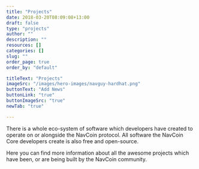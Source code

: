 ```yaml
---
title: "Projects"
date: 2018-03-20T08:09:08+13:00
draft: false
type: "projects"
author: ""
description: ""
resources: []
categories: []
slug: ""
order_page: true
order_by: "default"

titleText: "Projects"
imageSrc: "/images/hero-images/navguy-hardhat.png"
buttonText: "Add News"
buttonLink: "true"
buttonImageSrc: "true"
newTab: "true"

---
```

There is a whole eco-system of software which developers have created to operate on or alongside the NavCoin protocol. All software the NavCoin Core developers create is also free and open-source.
  
Here you can find more information about all the awesome projects which have been, or are being built by the NavCoin community.